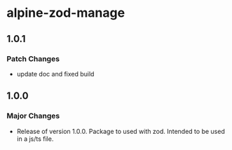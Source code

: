 # alpine-zod-manage

## 1.0.1

### Patch Changes

- update doc and fixed build

## 1.0.0

### Major Changes

- Release of version 1.0.0. Package to used with zod. Intended to be used in a js/ts file.
